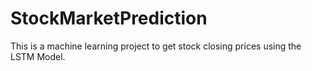 # StockMarketPrediction

This is a machine learning project to get stock closing prices using the LSTM Model.
